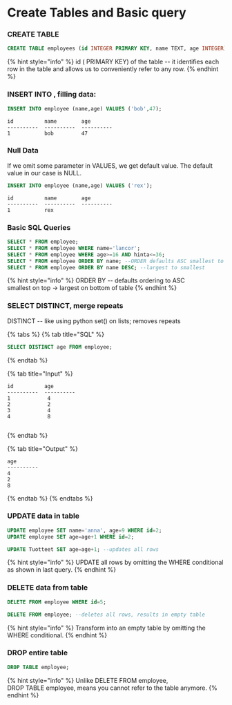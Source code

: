 # Create Tables and Basic query

### CREATE TABLE

```sql
CREATE TABLE employees (id INTEGER PRIMARY KEY, name TEXT, age INTEGER);
```

{% hint style="info" %}
 id \( PRIMARY KEY\) of the table -- it identifies each row in the table and allows us to conveniently refer to any row.
{% endhint %}

### INSERT INTO , filling data:

```sql
INSERT INTO employee (name,age) VALUES ('bob',47);
```

```text
id          name        age     
----------  ----------  ----------
1           bob         47    
```

### Null Data

If we omit some parameter in VALUES, we get default value. The default value in our case is NULL.

```sql
INSERT INTO employee (name,age) VALUES ('rex');
```

```text
id          name        age     
----------  ----------  ----------
1           rex   
```

### Basic SQL Queries

```sql
SELECT * FROM employee;
SELECT * FROM employee WHERE name='lancor';
SELECT * FROM employee WHERE age>=16 AND hinta<=36;
SELECT * FROM employee ORDER BY name; --ORDER defaults ASC smallest to largest
SELECT * FROM employee ORDER BY name DESC; --largest to smallest
```

{% hint style="info" %}
ORDER BY -- defaults ordering to ASC  
 smallest on top -&gt; largest on bottom of table
{% endhint %}

### SELECT DISTINCT, merge repeats

DISTINCT -- like using python set\(\) on lists; removes repeats

{% tabs %}
{% tab title="SQL" %}
```sql
SELECT DISTINCT age FROM employee;
```
{% endtab %}

{% tab title="Input" %}
```
id          age     
----------  ----------
1            4
2            2
3            4
4            8


```
{% endtab %}

{% tab title="Output" %}
```
age               
----------  
4            
2            
8        

```
{% endtab %}
{% endtabs %}

### UPDATE data in table

```sql
UPDATE employee SET name='anna', age=9 WHERE id=2;
UPDATE employee SET age=age+1 WHERE id=2;

UPDATE Tuotteet SET age=age+1; --updates all rows 
```

{% hint style="info" %}
UPDATE all rows by omitting the WHERE conditional as shown in last query.
{% endhint %}

### DELETE data from table

```sql
DELETE FROM employee WHERE id=5;

DELETE FROM employee; --deletes all rows, results in empty table
```

{% hint style="info" %}
Transform into an empty table by omitting the WHERE conditional.
{% endhint %}

### DROP entire table

```sql
DROP TABLE employee;
```

{% hint style="info" %}
Unlike DELETE FROM employee,   
DROP TABLE employee, means you cannot refer to the table anymore.
{% endhint %}



